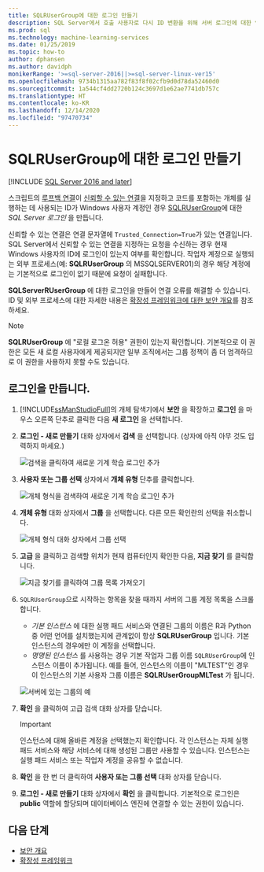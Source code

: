 ```yaml
---
title: SQLRUserGroup에 대한 로그인 만들기
description: SQL Server에서 호출 사용자로 다시 ID 변환을 위해 서버 로그인에 대한 암시적 인증을 사용하여 SQLRUserGroup용 로그인을 만듭니다.
ms.prod: sql
ms.technology: machine-learning-services
ms.date: 01/25/2019
ms.topic: how-to
author: dphansen
ms.author: davidph
monikerRange: '>=sql-server-2016||>=sql-server-linux-ver15'
ms.openlocfilehash: 9734b1315aa782f83f8f02cfb9d0d78da52460d0
ms.sourcegitcommit: 1a544cf4dd2720b124c3697d1e62ae7741db757c
ms.translationtype: HT
ms.contentlocale: ko-KR
ms.lasthandoff: 12/14/2020
ms.locfileid: "97470734"
---
```

# <a name="create-a-login-for-sqlrusergroup"></a>SQLRUserGroup에 대한 로그인 만들기
[!INCLUDE [SQL Server 2016 and later](../../includes/applies-to-version/sqlserver2016.md)]

스크립트의 [루프백 연결](../../relational-databases/security/authentication-access/create-a-login.md)이 [신뢰할 수 있는 연결](../concepts/security.md#sqlrusergroup)을 지정하고 코드를 포함하는 개체를 실행하는 데 사용되는 ID가 Windows 사용자 계정인 경우 [SQLRUserGroup](../../machine-learning/concepts/security.md#implied-authentication)에 대한 *SQL Server 로그인* 을 만듭니다.

신뢰할 수 있는 연결은 연결 문자열에 `Trusted_Connection=True`가 있는 연결입니다. SQL Server에서 신뢰할 수 있는 연결을 지정하는 요청을 수신하는 경우 현재 Windows 사용자의 ID에 로그인이 있는지 여부를 확인합니다. 작업자 계정으로 실행되는 외부 프로세스(예: **SQLRUserGroup** 의 MSSQLSERVER01)의 경우 해당 계정에는 기본적으로 로그인이 없기 때문에 요청이 실패합니다.

**SQLServerRUserGroup** 에 대한 로그인을 만들어 연결 오류를 해결할 수 있습니다. ID 및 외부 프로세스에 대한 자세한 내용은 [확장성 프레임워크에 대한 보안 개요](../concepts/security.md)를 참조하세요.

> [!Note]
> **SQLRUserGroup** 에 "로컬 로그온 허용" 권한이 있는지 확인합니다. 기본적으로 이 권한은 모든 새 로컬 사용자에게 제공되지만 일부 조직에서는 그룹 정책이 좀 더 엄격하므로 이 권한을 사용하지 못할 수도 있습니다.

## <a name="create-a-login"></a>로그인을 만듭니다.

1. [!INCLUDE[ssManStudioFull](../../includes/ssmanstudiofull-md.md)]의 개체 탐색기에서 **보안** 을 확장하고 **로그인** 을 마우스 오른쪽 단추로 클릭한 다음 **새 로그인** 을 선택합니다.

2. **로그인 - 새로 만들기** 대화 상자에서 **검색** 을 선택합니다. (상자에 아직 아무 것도 입력하지 마세요.)
    
     ![검색을 클릭하여 새로운 기계 학습 로그인 추가](media/implied-auth-login1.png "검색을 클릭하여 새로운 기계 학습 로그인 추가")

3. **사용자 또는 그룹 선택** 상자에서 **개체 유형** 단추를 클릭합니다.

     ![개체 형식을 검색하여 새로운 기계 학습 로그인 추가](media/implied-auth-login2.png "개체 형식을 검색하여 새로운 기계 학습 로그인 추가")

4. **개체 유형** 대화 상자에서 **그룹** 을 선택합니다. 다른 모든 확인란의 선택을 취소합니다.

     ![개체 형식 대화 상자에서 그룹 선택](media/implied-auth-login3.png "개체 형식 대화 상자에서 그룹 선택")

4. **고급** 을 클릭하고 검색할 위치가 현재 컴퓨터인지 확인한 다음, **지금 찾기** 를 클릭합니다.

     ![지금 찾기를 클릭하여 그룹 목록 가져오기](media/implied-auth-login4.png "지금 찾기를 클릭하여 그룹 목록 가져오기")

5. `SQLRUserGroup`으로 시작하는 항목을 찾을 때까지 서버의 그룹 계정 목록을 스크롤합니다.
    
    + _기본 인스턴스_ 에 대한 실행 패드 서비스와 연결된 그룹의 이름은 R과 Python 중 어떤 언어를 설치했는지에 관계없이 항상 **SQLRUserGroup** 입니다. 기본 인스턴스의 경우에만 이 계정을 선택합니다.
    + _명명된 인스턴스_ 를 사용하는 경우 기본 작업자 그룹 이름 `SQLRUserGroup`에 인스턴스 이름이 추가됩니다. 예를 들어, 인스턴스의 이름이 "MLTEST"인 경우 이 인스턴스의 기본 사용자 그룹 이름은 **SQLRUserGroupMLTest** 가 됩니다.
 
    ![서버에 있는 그룹의 예](media/implied-auth-login5.png "서버에 있는 그룹의 예")
   
5. **확인** 을 클릭하여 고급 검색 대화 상자를 닫습니다.

    > [!IMPORTANT]
    > 인스턴스에 대해 올바른 계정을 선택했는지 확인합니다. 각 인스턴스는 자체 실행 패드 서비스와 해당 서비스에 대해 생성된 그룹만 사용할 수 있습니다. 인스턴스는 실행 패드 서비스 또는 작업자 계정을 공유할 수 없습니다.

6. **확인** 을 한 번 더 클릭하여 **사용자 또는 그룹 선택** 대화 상자를 닫습니다.

7. **로그인 - 새로 만들기** 대화 상자에서 **확인** 을 클릭합니다. 기본적으로 로그인은 **public** 역할에 할당되며 데이터베이스 엔진에 연결할 수 있는 권한이 있습니다.

## <a name="next-steps"></a>다음 단계

+ [보안 개요](../concepts/security.md)
+ [확장성 프레임워크](../concepts/extensibility-framework.md)